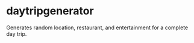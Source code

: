 # daytripgenerator
Generates random location, restaurant, and entertainment for a complete day trip. 
